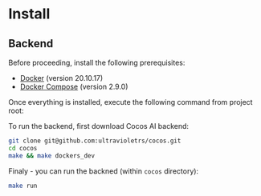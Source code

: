 # Install

## Backend

Before proceeding, install the following prerequisites:

- [Docker](https://docs.docker.com/install/) (version 20.10.17)
- [Docker Compose](https://docs.docker.com/compose/install/) (version 2.9.0)

Once everything is installed, execute the following command from project root:

To run the backend, first download Cocos AI backend:

```bash
git clone git@github.com:ultravioletrs/cocos.git
cd cocos
make && make dockers_dev
```

Finaly - you can run the backned (within `cocos` directory):

```bash
make run
```

